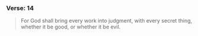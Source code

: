 ### Verse: 14
> For God shall bring every work into judgment, with every secret thing, whether it be good, or whether it be evil.